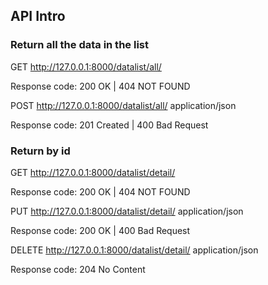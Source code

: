 ## API Intro
### Return all the data in the list


GET http://127.0.0.1:8000/datalist/all/ 

Response code: 200 OK | 404 NOT FOUND


POST http://127.0.0.1:8000/datalist/all/ application/json  

Response code: 201 Created | 400 Bad Request


### Return by id

GET http://127.0.0.1:8000/datalist/detail/<id>  

Response code: 200 OK | 404 NOT FOUND


PUT http://127.0.0.1:8000/datalist/detail/<id> application/json 

Response code: 200 OK | 400 Bad Request


DELETE http://127.0.0.1:8000/datalist/detail/<id> application/json 

Response code: 204 No Content
